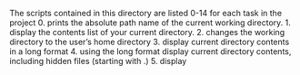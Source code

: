 The scripts contained in this directory are listed 0-14 for each task in the project
	0. prints the absolute path name of the current working directory.
	1. display the contents list of your current directory.
	2. changes the working directory to the user’s home directory
	3. display current directory contents in a long format
	4. using the long format display current directory contents, including hidden files (starting with .)
	5. display 
